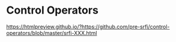 # Control Operators

https://htmlpreview.github.io/?https://github.com/pre-srfi/control-operators/blob/master/srfi-XXX.html
